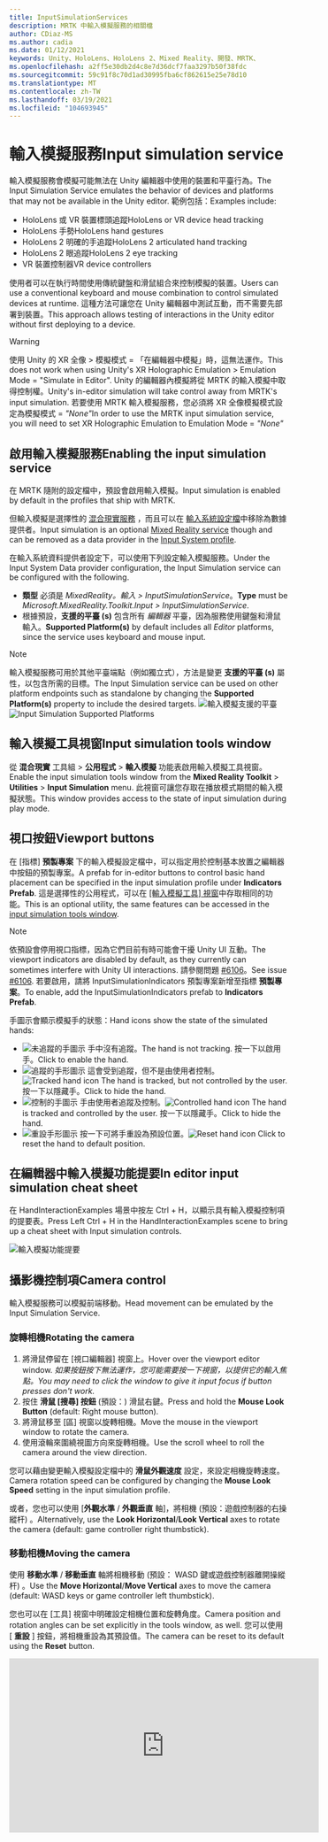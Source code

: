 ```yaml
---
title: InputSimulationServices
description: MRTK 中輸入模擬服務的相關檔
author: CDiaz-MS
ms.author: cadia
ms.date: 01/12/2021
keywords: Unity、HoloLens、HoloLens 2、Mixed Reality、開發、MRTK、
ms.openlocfilehash: a2ff5e30db2d4c8e7d36dcf7faa3297b50f38fdc
ms.sourcegitcommit: 59c91f8c70d1ad30995fba6cf862615e25e78d10
ms.translationtype: MT
ms.contentlocale: zh-TW
ms.lasthandoff: 03/19/2021
ms.locfileid: "104693945"
---
```

# <a name="input-simulation-service"></a><span data-ttu-id="24b5b-104">輸入模擬服務</span><span class="sxs-lookup"><span data-stu-id="24b5b-104">Input simulation service</span></span>

<span data-ttu-id="24b5b-105">輸入模擬服務會模擬可能無法在 Unity 編輯器中使用的裝置和平臺行為。</span><span class="sxs-lookup"><span data-stu-id="24b5b-105">The Input Simulation Service emulates the behavior of devices and platforms that may not be available in the Unity editor.</span></span> <span data-ttu-id="24b5b-106">範例包括：</span><span class="sxs-lookup"><span data-stu-id="24b5b-106">Examples include:</span></span>

* <span data-ttu-id="24b5b-107">HoloLens 或 VR 裝置標頭追蹤</span><span class="sxs-lookup"><span data-stu-id="24b5b-107">HoloLens or VR device head tracking</span></span>
* <span data-ttu-id="24b5b-108">HoloLens 手勢</span><span class="sxs-lookup"><span data-stu-id="24b5b-108">HoloLens hand gestures</span></span>
* <span data-ttu-id="24b5b-109">HoloLens 2 明確的手追蹤</span><span class="sxs-lookup"><span data-stu-id="24b5b-109">HoloLens 2 articulated hand tracking</span></span>
* <span data-ttu-id="24b5b-110">HoloLens 2 眼追蹤</span><span class="sxs-lookup"><span data-stu-id="24b5b-110">HoloLens 2 eye tracking</span></span>
* <span data-ttu-id="24b5b-111">VR 裝置控制器</span><span class="sxs-lookup"><span data-stu-id="24b5b-111">VR device controllers</span></span>

<span data-ttu-id="24b5b-112">使用者可以在執行時間使用傳統鍵盤和滑鼠組合來控制模擬的裝置。</span><span class="sxs-lookup"><span data-stu-id="24b5b-112">Users can use a conventional keyboard and mouse combination to control simulated devices at runtime.</span></span> <span data-ttu-id="24b5b-113">這種方法可讓您在 Unity 編輯器中測試互動，而不需要先部署到裝置。</span><span class="sxs-lookup"><span data-stu-id="24b5b-113">This approach allows testing of interactions in the Unity editor without first deploying to a device.</span></span>

> [!WARNING]
> <span data-ttu-id="24b5b-114">使用 Unity 的 XR 全像 > 模擬模式 = 「在編輯器中模擬」時，這無法運作。</span><span class="sxs-lookup"><span data-stu-id="24b5b-114">This does not work when using Unity's XR Holographic Emulation > Emulation Mode = "Simulate in Editor".</span></span> <span data-ttu-id="24b5b-115">Unity 的編輯器內模擬將從 MRTK 的輸入模擬中取得控制權。</span><span class="sxs-lookup"><span data-stu-id="24b5b-115">Unity's in-editor simulation will take control away from MRTK's input simulation.</span></span> <span data-ttu-id="24b5b-116">若要使用 MRTK 輸入模擬服務，您必須將 XR 全像模擬模式設定為模擬模式 = *"None"*</span><span class="sxs-lookup"><span data-stu-id="24b5b-116">In order to use the MRTK input simulation service, you will need to set XR Holographic Emulation to Emulation Mode = *"None"*</span></span>

## <a name="enabling-the-input-simulation-service"></a><span data-ttu-id="24b5b-117">啟用輸入模擬服務</span><span class="sxs-lookup"><span data-stu-id="24b5b-117">Enabling the input simulation service</span></span>

<span data-ttu-id="24b5b-118">在 MRTK 隨附的設定檔中，預設會啟用輸入模擬。</span><span class="sxs-lookup"><span data-stu-id="24b5b-118">Input simulation is enabled by default in the profiles that ship with MRTK.</span></span>

<span data-ttu-id="24b5b-119">但輸入模擬是選擇性的 [混合現實服務](../../architecture/MixedRealityServices.md) ，而且可以在 [輸入系統設定檔](../input/InputProviders.md)中移除為數據提供者。</span><span class="sxs-lookup"><span data-stu-id="24b5b-119">Input simulation is an optional [Mixed Reality service](../../architecture/MixedRealityServices.md) though and can be removed as a data provider in the [Input System profile](../input/InputProviders.md).</span></span>

<span data-ttu-id="24b5b-120">在輸入系統資料提供者設定下，可以使用下列設定輸入模擬服務。</span><span class="sxs-lookup"><span data-stu-id="24b5b-120">Under the Input System Data provider configuration, the Input Simulation service can be configured with the following.</span></span>

* <span data-ttu-id="24b5b-121">**類型** 必須是 *MixedReality。輸入 > InputSimulationService*。</span><span class="sxs-lookup"><span data-stu-id="24b5b-121">**Type** must be *Microsoft.MixedReality.Toolkit.Input > InputSimulationService*.</span></span>
* <span data-ttu-id="24b5b-122">根據預設，**支援的平臺 (s)** 包含所有 *編輯器* 平臺，因為服務使用鍵盤和滑鼠輸入。</span><span class="sxs-lookup"><span data-stu-id="24b5b-122">**Supported Platform(s)** by default includes all *Editor* platforms, since the service uses keyboard and mouse input.</span></span>

> [!NOTE]
> <span data-ttu-id="24b5b-123">輸入模擬服務可用於其他平臺端點（例如獨立式），方法是變更 **支援的平臺 (s)** 屬性，以包含所需的目標。</span><span class="sxs-lookup"><span data-stu-id="24b5b-123">The Input Simulation service can be used on other platform endpoints such as standalone by changing the **Supported Platform(s)** property to include the desired targets.</span></span>
> <span data-ttu-id="24b5b-124">![輸入模擬支援的平臺](../images/input-simulation/InputSimulationSupportedPlatforms.gif)</span><span class="sxs-lookup"><span data-stu-id="24b5b-124">![Input Simulation Supported Platforms](../images/input-simulation/InputSimulationSupportedPlatforms.gif)</span></span>

## <a name="input-simulation-tools-window"></a><span data-ttu-id="24b5b-125">輸入模擬工具視窗</span><span class="sxs-lookup"><span data-stu-id="24b5b-125">Input simulation tools window</span></span>

<span data-ttu-id="24b5b-126">從 **混合現實** 工具組  >  **公用程式**  >  **輸入模擬** 功能表啟用輸入模擬工具視窗。</span><span class="sxs-lookup"><span data-stu-id="24b5b-126">Enable the input simulation tools window from the  **Mixed Reality Toolkit** > **Utilities** > **Input Simulation** menu.</span></span> <span data-ttu-id="24b5b-127">此視窗可讓您存取在播放模式期間的輸入模擬狀態。</span><span class="sxs-lookup"><span data-stu-id="24b5b-127">This window provides access to the state of input simulation during play mode.</span></span>

## <a name="viewport-buttons"></a><span data-ttu-id="24b5b-128">視口按鈕</span><span class="sxs-lookup"><span data-stu-id="24b5b-128">Viewport buttons</span></span>

<span data-ttu-id="24b5b-129">在 [指標] **預製專案** 下的輸入模擬設定檔中，可以指定用於控制基本放置之編輯器中按鈕的預製專案。</span><span class="sxs-lookup"><span data-stu-id="24b5b-129">A prefab for in-editor buttons to control basic hand placement can be specified in the input simulation profile under **Indicators Prefab**.</span></span> <span data-ttu-id="24b5b-130">這是選擇性的公用程式，可以在 [ [輸入模擬工具] 視窗](#input-simulation-tools-window)中存取相同的功能。</span><span class="sxs-lookup"><span data-stu-id="24b5b-130">This is an optional utility, the same features can be accessed in the [input simulation tools window](#input-simulation-tools-window).</span></span>

> [!NOTE]
> <span data-ttu-id="24b5b-131">依預設會停用視口指標，因為它們目前有時可能會干擾 Unity UI 互動。</span><span class="sxs-lookup"><span data-stu-id="24b5b-131">The viewport indicators are disabled by default, as they currently can sometimes interfere with Unity UI interactions.</span></span> <span data-ttu-id="24b5b-132">請參閱問題 [#6106](https://github.com/microsoft/MixedRealityToolkit-Unity/issues/6106)。</span><span class="sxs-lookup"><span data-stu-id="24b5b-132">See issue [#6106](https://github.com/microsoft/MixedRealityToolkit-Unity/issues/6106).</span></span> <span data-ttu-id="24b5b-133">若要啟用，請將 InputSimulationIndicators 預製專案新增至指標 **預製專案**。</span><span class="sxs-lookup"><span data-stu-id="24b5b-133">To enable, add the InputSimulationIndicators prefab to **Indicators Prefab**.</span></span>

<span data-ttu-id="24b5b-134">手圖示會顯示模擬手的狀態：</span><span class="sxs-lookup"><span data-stu-id="24b5b-134">Hand icons show the state of the simulated hands:</span></span>

* ![未追蹤的手圖示](../images/input-simulation/MRTK_InputSimulation_HandIndicator_Untracked.png) <span data-ttu-id="24b5b-136">手中沒有追蹤。</span><span class="sxs-lookup"><span data-stu-id="24b5b-136">The hand is not tracking.</span></span> <span data-ttu-id="24b5b-137">按一下以啟用手。</span><span class="sxs-lookup"><span data-stu-id="24b5b-137">Click to enable the hand.</span></span>
* <span data-ttu-id="24b5b-138">![追蹤的手形圖示](../images/input-simulation/MRTK_InputSimulation_HandIndicator_Tracked.png "追蹤的手形圖示") 這會受到追蹤，但不是由使用者控制。</span><span class="sxs-lookup"><span data-stu-id="24b5b-138">![Tracked hand icon](../images/input-simulation/MRTK_InputSimulation_HandIndicator_Tracked.png "Tracked hand icon") The hand is tracked, but not controlled by the user.</span></span> <span data-ttu-id="24b5b-139">按一下以隱藏手。</span><span class="sxs-lookup"><span data-stu-id="24b5b-139">Click to hide the hand.</span></span>
* <span data-ttu-id="24b5b-140">![控制的手圖示](../images/input-simulation/MRTK_InputSimulation_HandIndicator_Controlled.png "控制的手圖示") 手由使用者追蹤及控制。</span><span class="sxs-lookup"><span data-stu-id="24b5b-140">![Controlled hand icon](../images/input-simulation/MRTK_InputSimulation_HandIndicator_Controlled.png "Controlled hand icon") The hand is tracked and controlled by the user.</span></span> <span data-ttu-id="24b5b-141">按一下以隱藏手。</span><span class="sxs-lookup"><span data-stu-id="24b5b-141">Click to hide the hand.</span></span>
* <span data-ttu-id="24b5b-142">![重設手形圖示](../images/input-simulation/MRTK_InputSimulation_HandIndicator_Reset.png "重設手形圖示") 按一下可將手重設為預設位置。</span><span class="sxs-lookup"><span data-stu-id="24b5b-142">![Reset hand icon](../images/input-simulation/MRTK_InputSimulation_HandIndicator_Reset.png "Reset hand icon") Click to reset the hand to default position.</span></span>

## <a name="in-editor-input-simulation-cheat-sheet"></a><span data-ttu-id="24b5b-143">在編輯器中輸入模擬功能提要</span><span class="sxs-lookup"><span data-stu-id="24b5b-143">In editor input simulation cheat sheet</span></span>

<span data-ttu-id="24b5b-144">在 HandInteractionExamples 場景中按左 Ctrl + H，以顯示具有輸入模擬控制項的提要表。</span><span class="sxs-lookup"><span data-stu-id="24b5b-144">Press Left Ctrl + H in the HandInteractionExamples scene to bring up a cheat sheet with Input simulation controls.</span></span>

![輸入模擬功能提要](https://user-images.githubusercontent.com/39840334/86066480-13637f00-ba27-11ea-8814-d222d548f684.gif)

## <a name="camera-control"></a><span data-ttu-id="24b5b-146">攝影機控制項</span><span class="sxs-lookup"><span data-stu-id="24b5b-146">Camera control</span></span>

<span data-ttu-id="24b5b-147">輸入模擬服務可以模擬前端移動。</span><span class="sxs-lookup"><span data-stu-id="24b5b-147">Head movement can be emulated by the Input Simulation Service.</span></span>

### <a name="rotating-the-camera"></a><span data-ttu-id="24b5b-148">旋轉相機</span><span class="sxs-lookup"><span data-stu-id="24b5b-148">Rotating the camera</span></span>

1. <span data-ttu-id="24b5b-149">將滑鼠停留在 [視口編輯器] 視窗上。</span><span class="sxs-lookup"><span data-stu-id="24b5b-149">Hover over the viewport editor window.</span></span>
    <span data-ttu-id="24b5b-150">*如果按鈕按下無法運作，您可能需要按一下視窗，以提供它的輸入焦點。*</span><span class="sxs-lookup"><span data-stu-id="24b5b-150">*You may need to click the window to give it input focus if button presses don't work.*</span></span>
1. <span data-ttu-id="24b5b-151">按住 **滑鼠 [搜尋] 按鈕** (預設：) 滑鼠右鍵。</span><span class="sxs-lookup"><span data-stu-id="24b5b-151">Press and hold the **Mouse Look Button** (default: Right mouse button).</span></span>
1. <span data-ttu-id="24b5b-152">將滑鼠移至 [區] 視窗以旋轉相機。</span><span class="sxs-lookup"><span data-stu-id="24b5b-152">Move the mouse in the viewport window to rotate the camera.</span></span>
1. <span data-ttu-id="24b5b-153">使用滾輪來圍繞視圖方向來旋轉相機。</span><span class="sxs-lookup"><span data-stu-id="24b5b-153">Use the scroll wheel to roll the camera around the view direction.</span></span>

<span data-ttu-id="24b5b-154">您可以藉由變更輸入模擬設定檔中的 **滑鼠外觀速度** 設定，來設定相機旋轉速度。</span><span class="sxs-lookup"><span data-stu-id="24b5b-154">Camera rotation speed can be configured by changing the **Mouse Look Speed** setting in the input simulation profile.</span></span>

<span data-ttu-id="24b5b-155">或者，您也可以使用 [**外觀水準** / **外觀垂直** 軸]，將相機 (預設：遊戲控制器的右操縱杆) 。</span><span class="sxs-lookup"><span data-stu-id="24b5b-155">Alternatively, use the **Look Horizontal**/**Look Vertical** axes to rotate the camera (default: game controller right thumbstick).</span></span>

### <a name="moving-the-camera"></a><span data-ttu-id="24b5b-156">移動相機</span><span class="sxs-lookup"><span data-stu-id="24b5b-156">Moving the camera</span></span>

<span data-ttu-id="24b5b-157">使用 **移動水準** / **移動垂直** 軸將相機移動 (預設： WASD 鍵或遊戲控制器離開操縱杆) 。</span><span class="sxs-lookup"><span data-stu-id="24b5b-157">Use the **Move Horizontal**/**Move Vertical** axes to move the camera (default: WASD keys or game controller left thumbstick).</span></span>

<span data-ttu-id="24b5b-158">您也可以在 [工具] 視窗中明確設定相機位置和旋轉角度。</span><span class="sxs-lookup"><span data-stu-id="24b5b-158">Camera position and rotation angles can be set explicitly in the tools window, as well.</span></span> <span data-ttu-id="24b5b-159">您可以使用 [ **重設** ] 按鈕，將相機重設為其預設值。</span><span class="sxs-lookup"><span data-stu-id="24b5b-159">The camera can be reset to its default using the **Reset** button.</span></span>

<iframe width="560" height="315" src="https://www.youtube.com/embed/Z7L4I1ET7GU" class="center" frameborder="0" allow="accelerometer; encrypted-media; gyroscope; picture-in-picture" allowfullscreen />

## <a name="controller-simulation"></a><span data-ttu-id="24b5b-160">控制器模擬</span><span class="sxs-lookup"><span data-stu-id="24b5b-160">Controller simulation</span></span>

<span data-ttu-id="24b5b-161">輸入模擬支援模擬控制器裝置 (亦即移動控制器和手) 。</span><span class="sxs-lookup"><span data-stu-id="24b5b-161">The input simulation supports emulated controller devices (i.e. motion controllers and hands).</span></span> <span data-ttu-id="24b5b-162">這些虛擬控制器可以與任何支援一般控制器的物件互動，例如按鈕或 grabbable 物件。</span><span class="sxs-lookup"><span data-stu-id="24b5b-162">These virtual controllers can interact with any object that supports regular controllers, such as buttons or grabbable objects.</span></span>

### <a name="controller-simulation-mode"></a><span data-ttu-id="24b5b-163">控制器模擬模式</span><span class="sxs-lookup"><span data-stu-id="24b5b-163">Controller simulation mode</span></span>

<span data-ttu-id="24b5b-164">在 [ [輸入模擬工具] 視窗](#input-simulation-tools-window) 中， **預設控制器模擬模式** 設定會在三個不同的輸入模型之間切換。</span><span class="sxs-lookup"><span data-stu-id="24b5b-164">In the [input simulation tools window](#input-simulation-tools-window) the **Default Controller Simulation Mode** setting switches between three distinct input models.</span></span> <span data-ttu-id="24b5b-165">您也可以在輸入模擬設定檔中設定此預設模式。</span><span class="sxs-lookup"><span data-stu-id="24b5b-165">This default mode can also be set in the input simulation profile.</span></span>

* <span data-ttu-id="24b5b-166">明確表達的 *手：模擬* 具有聯合位置資料的全向裝置。</span><span class="sxs-lookup"><span data-stu-id="24b5b-166">*Articulated Hands*: Simulates a fully articulated hand device with joint position data.</span></span>

   <span data-ttu-id="24b5b-167">模擬 HoloLens 2 互動模型。</span><span class="sxs-lookup"><span data-stu-id="24b5b-167">Emulates HoloLens 2 interaction model.</span></span>

   <span data-ttu-id="24b5b-168">以確切定位或使用觸控為依據的互動，可在此模式中模擬。</span><span class="sxs-lookup"><span data-stu-id="24b5b-168">Interactions that are based on the precise positioning of the hand or use touching can be simulated in this mode.</span></span>

* <span data-ttu-id="24b5b-169">*手手勢*：利用點擊和基本手勢模擬簡化的模型。</span><span class="sxs-lookup"><span data-stu-id="24b5b-169">*Hand Gestures*: Simulates a simplified hand model with air tap and basic gestures.</span></span>

   <span data-ttu-id="24b5b-170">模擬 [HoloLens 互動模型](https://docs.microsoft.com/windows/mixed-reality/gestures)。</span><span class="sxs-lookup"><span data-stu-id="24b5b-170">Emulates [HoloLens interaction model](https://docs.microsoft.com/windows/mixed-reality/gestures).</span></span>

   <span data-ttu-id="24b5b-171">焦點是使用注視指標來控制。</span><span class="sxs-lookup"><span data-stu-id="24b5b-171">Focus is controlled using the Gaze pointer.</span></span> <span data-ttu-id="24b5b-172">「 *攻* 點」手勢用來與按鈕互動。</span><span class="sxs-lookup"><span data-stu-id="24b5b-172">The *Air Tap* gesture is used to interact with buttons.</span></span>

* <span data-ttu-id="24b5b-173">*移動控制器*：模擬與 VR 耳機搭配使用的動作控制器，其運作方式類似于與明確表達的互動。</span><span class="sxs-lookup"><span data-stu-id="24b5b-173">*Motion Controller*: Simulates a motion controller used with VR headsets that works similarly to far interactions with Articulated Hands.</span></span>

   <span data-ttu-id="24b5b-174">使用控制器互動模型來模擬 VR 耳機。</span><span class="sxs-lookup"><span data-stu-id="24b5b-174">Emulates VR headset with controllers interaction model.</span></span>

   <span data-ttu-id="24b5b-175">觸發程式、抓取和功能表鍵是透過鍵盤和滑鼠輸入模擬。</span><span class="sxs-lookup"><span data-stu-id="24b5b-175">The trigger, grab and menu keys are simulated via keyboard and mouse input.</span></span>

### <a name="simulating-controller-movement"></a><span data-ttu-id="24b5b-176">模擬控制器移動</span><span class="sxs-lookup"><span data-stu-id="24b5b-176">Simulating controller movement</span></span>

<span data-ttu-id="24b5b-177">按住 **左/靠右控制器操作金鑰** (預設：左方控制器的 *左移位* 和右邊控制器的 *空間*) ，以取得任一控制器的控制權。</span><span class="sxs-lookup"><span data-stu-id="24b5b-177">Press and hold the **Left/Right Controller Manipulation Key** (default: *Left Shift* for left controller and *Space* for right controller) to gain control of either controller.</span></span> <span data-ttu-id="24b5b-178">當按下操作按鍵時，控制器將會出現在 [功能區] 中。</span><span class="sxs-lookup"><span data-stu-id="24b5b-178">While the manipulation key is pressed, the controller will appear in the viewport.</span></span> <span data-ttu-id="24b5b-179">一旦釋放操作金鑰之後，控制器會在短暫的 **控制器隱藏 Timeout** 之後消失。</span><span class="sxs-lookup"><span data-stu-id="24b5b-179">Once the manipulation key is released, the controllers will disappear after a short **Controller Hide Timeout**.</span></span>

<span data-ttu-id="24b5b-180">您可以透過 [ [輸入模擬工具] 視窗](#input-simulation-tools-window) 中的相機來切換和凍結控制器，或按下 **切換左/向右控制器鍵** (預設值： *T* 代表左邊， *Y* 表示右邊的) 。</span><span class="sxs-lookup"><span data-stu-id="24b5b-180">Controllers can be toggled on and frozen relative to the camera in the [input simulation tools window](#input-simulation-tools-window) or by pressing the **Toggle Left/Right Controller Key** (default: *T* for left and *Y* for right).</span></span> <span data-ttu-id="24b5b-181">再按一次切換鍵，再次隱藏控制器。</span><span class="sxs-lookup"><span data-stu-id="24b5b-181">Press the toggle key again to hide the controllers again.</span></span> <span data-ttu-id="24b5b-182">若要操控控制器，必須保留 **左/右控制器操作金鑰** 。</span><span class="sxs-lookup"><span data-stu-id="24b5b-182">To manipulate the controllers, the **Left/Right Controller Manipulation Key** needs to be held.</span></span> <span data-ttu-id="24b5b-183">按兩下 **Left/Right 控制器操作金鑰** 也可以開啟/關閉控制器。</span><span class="sxs-lookup"><span data-stu-id="24b5b-183">Double tapping the **Left/Right Controller Manipulation Key** can also toggle the controllers on/off.</span></span>

<span data-ttu-id="24b5b-184">滑鼠移動會將控制器移至 [視圖] 平面。</span><span class="sxs-lookup"><span data-stu-id="24b5b-184">Mouse movement will move the controller in the view plane.</span></span> <span data-ttu-id="24b5b-185">您可以使用 **滑鼠滾輪**，更進一步或更接近相機來移動控制器。</span><span class="sxs-lookup"><span data-stu-id="24b5b-185">Controllers can be moved further or closer to the camera using the **mouse wheel**.</span></span>

<span data-ttu-id="24b5b-186">若要使用滑鼠旋轉控制器，請將 **左/右控制器操作金鑰** (*左移* 或 *空格*) *，然後* 將 **控制器旋轉按鈕** (預設： *左方 Ctrl* 按鈕) ，然後移動滑鼠以旋轉控制器。</span><span class="sxs-lookup"><span data-stu-id="24b5b-186">To rotate controllers using the mouse, hold both the **Left/Right Controller Manipulation Key** (*Left Shift* or *Space*) *and* the **Controller Rotate Button** (default: *Left Ctrl* button) and then move the mouse to rotate the controller.</span></span> <span data-ttu-id="24b5b-187">您可以藉由變更輸入模擬設定檔中的 **滑鼠控制器旋轉速度** 設定，來設定控制器旋轉速度。</span><span class="sxs-lookup"><span data-stu-id="24b5b-187">Controller rotation speed can be configured by changing the **Mouse Controller Rotation Speed** setting in the input simulation profile.</span></span>

<span data-ttu-id="24b5b-188">所有放置也都可以在 [ [輸入模擬工具] 視窗](#input-simulation-tools-window)中變更，包括重設為預設值。</span><span class="sxs-lookup"><span data-stu-id="24b5b-188">All hand placement can also changed in the [input simulation tools window](#input-simulation-tools-window), including resetting hands to default.</span></span>

### <a name="additional-profile-settings"></a><span data-ttu-id="24b5b-189">其他設定檔設定</span><span class="sxs-lookup"><span data-stu-id="24b5b-189">Additional profile settings</span></span>

* <span data-ttu-id="24b5b-190">**控制器深度乘數** 控制滑鼠滾輪深度移動的敏感度。</span><span class="sxs-lookup"><span data-stu-id="24b5b-190">**Controller Depth Multiplier** controls the sensitivity of the mouse scroll wheel depth movement.</span></span> <span data-ttu-id="24b5b-191">較大的數位會加速控制器縮放。</span><span class="sxs-lookup"><span data-stu-id="24b5b-191">A larger number will speed up controller zoom.</span></span>
* <span data-ttu-id="24b5b-192">**預設控制器距離** 是來自相機的控制器初始距離。</span><span class="sxs-lookup"><span data-stu-id="24b5b-192">**Default Controller Distance** is the initial distance of controllers from the camera.</span></span> <span data-ttu-id="24b5b-193">按一下 [ **重設** ] 按鈕控制器也會將控制器放在這個距離。</span><span class="sxs-lookup"><span data-stu-id="24b5b-193">Clicking the **Reset** button controllers will also place controllers at this distance.</span></span>
* <span data-ttu-id="24b5b-194">**控制器抖動量** 會將隨機動作新增至控制器。</span><span class="sxs-lookup"><span data-stu-id="24b5b-194">**Controller Jitter Amount** adds random motion to controllers.</span></span> <span data-ttu-id="24b5b-195">這項功能可用來模擬裝置上不正確的控制器追蹤，並確保互動適用于雜訊的輸入。</span><span class="sxs-lookup"><span data-stu-id="24b5b-195">This feature can be used to simulate inaccurate controller tracking on the device, and ensure that interactions work well with noisy input.</span></span>

<iframe width="560" height="315" src="https://www.youtube.com/embed/uRYfwuqsjBQ" class="center" frameborder="0" allow="accelerometer; encrypted-media; gyroscope; picture-in-picture" allowfullscreen />

### <a name="hand-gestures"></a><span data-ttu-id="24b5b-196">手勢</span><span class="sxs-lookup"><span data-stu-id="24b5b-196">Hand gestures</span></span>

<span data-ttu-id="24b5b-197">捏合、抓取、刺探等手勢也可以模擬。</span><span class="sxs-lookup"><span data-stu-id="24b5b-197">Hand gestures such as pinching, grabbing, poking, etc. can also be simulated.</span></span>

1. <span data-ttu-id="24b5b-198">使用 **left/Right 控制器操作金鑰** (*左移* 或 *空格*) 來啟用手形控制</span><span class="sxs-lookup"><span data-stu-id="24b5b-198">Enable hand control using the **Left/Right Controller Manipulation Key** (*Left Shift* or *Space*)</span></span>

2. <span data-ttu-id="24b5b-199">在操作時，按住滑鼠按鍵以執行手勢手勢。</span><span class="sxs-lookup"><span data-stu-id="24b5b-199">While manipulating, press and hold a mouse button to perform a hand gesture.</span></span>

<span data-ttu-id="24b5b-200">您可以對應每個滑鼠按鍵，使用 *左/中/右滑鼠右鍵手勢* 設定，將手圖形轉換成不同的手勢。</span><span class="sxs-lookup"><span data-stu-id="24b5b-200">Each of the mouse buttons can be mapped to transform the hand shape into a different gesture using the *Left/Middle/Right Mouse Hand Gesture* settings.</span></span> <span data-ttu-id="24b5b-201">當未按下任何按鈕時， *預設手勢* 是手的形狀。</span><span class="sxs-lookup"><span data-stu-id="24b5b-201">The *Default Hand Gesture* is the shape of the hand when no button is pressed.</span></span>

> [!NOTE]
> <span data-ttu-id="24b5b-202">縮小 *手勢是* 唯一執行「選取」動作的手勢。</span><span class="sxs-lookup"><span data-stu-id="24b5b-202">The *Pinch* gesture is the only gesture that performs the "Select" action at this point.</span></span>

### <a name="one-hand-manipulation"></a><span data-ttu-id="24b5b-203">單次操作</span><span class="sxs-lookup"><span data-stu-id="24b5b-203">One-hand manipulation</span></span>

1. <span data-ttu-id="24b5b-204">按住 **left/Right 控制器操作金鑰** (*左移* 或 *空格*) </span><span class="sxs-lookup"><span data-stu-id="24b5b-204">Press and hold **Left/Right Controller Manipulation Key** (*Left Shift* or *Space*)</span></span>
2. <span data-ttu-id="24b5b-205">物件上的點</span><span class="sxs-lookup"><span data-stu-id="24b5b-205">Point at object</span></span>
3. <span data-ttu-id="24b5b-206">按住滑鼠按鍵以縮小</span><span class="sxs-lookup"><span data-stu-id="24b5b-206">Hold mouse button to pinch</span></span>
4. <span data-ttu-id="24b5b-207">使用您的滑鼠移動物件</span><span class="sxs-lookup"><span data-stu-id="24b5b-207">Use your mouse to move the object</span></span>
5. <span data-ttu-id="24b5b-208">放開滑鼠按鍵以停止互動</span><span class="sxs-lookup"><span data-stu-id="24b5b-208">Release the mouse button to stop interaction</span></span>

<iframe width="560" height="315" src="https://www.youtube.com/embed/rM0xaHam6wM" class="center" frameborder="0" allow="accelerometer; encrypted-media; gyroscope; picture-in-picture" allowfullscreen />

### <a name="two-hand-manipulation"></a><span data-ttu-id="24b5b-209">雙手勢操作</span><span class="sxs-lookup"><span data-stu-id="24b5b-209">Two-hand manipulation</span></span>

<span data-ttu-id="24b5b-210">若要同時以兩種方式操作物件，建議使用持續性手動模式。</span><span class="sxs-lookup"><span data-stu-id="24b5b-210">For manipulating objects with two hands at the same time, the persistent hand mode is recommended.</span></span>

1. <span data-ttu-id="24b5b-211">按下切換鍵 (*T/Y*) 來切換。</span><span class="sxs-lookup"><span data-stu-id="24b5b-211">Toggle on both hands by pressing the toggle keys (*T/Y*).</span></span>
1. <span data-ttu-id="24b5b-212">一次處理一個手勢：</span><span class="sxs-lookup"><span data-stu-id="24b5b-212">Manipulate one hand at a time:</span></span>
    1. <span data-ttu-id="24b5b-213">按住 **空格鍵** 以控制右手邊</span><span class="sxs-lookup"><span data-stu-id="24b5b-213">Hold **Space** to control the right hand</span></span>
    1. <span data-ttu-id="24b5b-214">將手移至您要抓取物件的位置</span><span class="sxs-lookup"><span data-stu-id="24b5b-214">Move the hand to where you want to grab the object</span></span>
    1. <span data-ttu-id="24b5b-215">按下 **滑鼠左鍵** 可啟動 *縮小手勢。*</span><span class="sxs-lookup"><span data-stu-id="24b5b-215">Press the **left mouse button** to activate the *Pinch* gesture.</span></span>
    1. <span data-ttu-id="24b5b-216">釋放 **空間** 可停止控制右手邊。</span><span class="sxs-lookup"><span data-stu-id="24b5b-216">Release **Space** to stop controlling the right hand.</span></span> <span data-ttu-id="24b5b-217">手將會凍結並 *鎖定到縮小手勢，* 因為它已不再被操作。</span><span class="sxs-lookup"><span data-stu-id="24b5b-217">The hand will be frozen in place and be locked into the *Pinch* gesture since it is no longer being manipulated.</span></span>
1. <span data-ttu-id="24b5b-218">以另一種方式重複此程式，在第二個位置抓取相同的物件。</span><span class="sxs-lookup"><span data-stu-id="24b5b-218">Repeat the process with the other hand, grabbing the same object in a second spot.</span></span>
1. <span data-ttu-id="24b5b-219">現在這兩個手都會抓取相同的物件，您可以將其中一個物件移至兩個執行中的操作。</span><span class="sxs-lookup"><span data-stu-id="24b5b-219">Now that both hands are grabbing the same object, you can move either of them to perform two-handed manipulation.</span></span>

<iframe width="560" height="315" src="https://www.youtube.com/embed/Qol5OFNfN14" class="center" frameborder="0" allow="accelerometer; encrypted-media; gyroscope; picture-in-picture" allowfullscreen />

### <a name="ggv-gaze-gesture-and-voice-interaction"></a><span data-ttu-id="24b5b-220">GGV (注視、手勢和語音) 互動</span><span class="sxs-lookup"><span data-stu-id="24b5b-220">GGV (Gaze, Gesture, and Voice) interaction</span></span>

<span data-ttu-id="24b5b-221">根據預設，GGV 互動會在編輯器中啟用，但場景中不會有明確的手。</span><span class="sxs-lookup"><span data-stu-id="24b5b-221">By default, GGV interaction is enabled in-editor while there are no articulated hands present in the scene.</span></span>

1. <span data-ttu-id="24b5b-222">旋轉相機以指向互動物件上的注視游標 (滑鼠右鍵) </span><span class="sxs-lookup"><span data-stu-id="24b5b-222">Rotate the camera to point the gaze cursor at the interactable object (right mouse button)</span></span>
1. <span data-ttu-id="24b5b-223">按一下並按住 **滑鼠** 左鍵以進行互動</span><span class="sxs-lookup"><span data-stu-id="24b5b-223">Click and hold **left mouse button** to interact</span></span>
1. <span data-ttu-id="24b5b-224">再次旋轉相機以操作物件</span><span class="sxs-lookup"><span data-stu-id="24b5b-224">Rotate the camera again to manipulate the object</span></span>

<span data-ttu-id="24b5b-225">您可以切換輸入模擬設定檔內的 [ *已啟用手動可用輸入* ] 選項來關閉此功能。</span><span class="sxs-lookup"><span data-stu-id="24b5b-225">You can turn this off by toggling the *Is Hand Free Input Enabled* option inside the Input Simulation Profile.</span></span>

<span data-ttu-id="24b5b-226">此外，您可以使用模擬的手 GGV 互動</span><span class="sxs-lookup"><span data-stu-id="24b5b-226">In addition, you can use simulated hands for GGV interaction</span></span>

1. <span data-ttu-id="24b5b-227">藉由將 **手動模擬模式** 切換至 [輸入模擬設定檔](#enabling-the-input-simulation-service)中的 *手勢* 來啟用 GGV 模擬</span><span class="sxs-lookup"><span data-stu-id="24b5b-227">Enable GGV simulation by switching **Hand Simulation Mode** to *Gestures* in the [Input Simulation Profile](#enabling-the-input-simulation-service)</span></span>
1. <span data-ttu-id="24b5b-228">旋轉相機以指向互動物件上的注視游標 (滑鼠右鍵) </span><span class="sxs-lookup"><span data-stu-id="24b5b-228">Rotate the camera to point the gaze cursor at the interactable object (right mouse button)</span></span>
1. <span data-ttu-id="24b5b-229">按住 **空格鍵** 以控制右手邊</span><span class="sxs-lookup"><span data-stu-id="24b5b-229">Hold **Space** to control the right hand</span></span>
1. <span data-ttu-id="24b5b-230">按一下並按住 **滑鼠** 左鍵以進行互動</span><span class="sxs-lookup"><span data-stu-id="24b5b-230">Click and hold **left mouse button** to interact</span></span>
1. <span data-ttu-id="24b5b-231">使用您的滑鼠移動物件</span><span class="sxs-lookup"><span data-stu-id="24b5b-231">Use your mouse to move the object</span></span>
1. <span data-ttu-id="24b5b-232">放開滑鼠按鍵以停止互動</span><span class="sxs-lookup"><span data-stu-id="24b5b-232">Release the mouse button to stop interaction</span></span>

<iframe width="560" height="315" src="https://www.youtube.com/embed/6841rRMdqWw" class="center" frameborder="0" allow="accelerometer; encrypted-media; gyroscope; picture-in-picture" allowfullscreen />

### <a name="motion-controller-interaction"></a><span data-ttu-id="24b5b-233">移動控制器互動</span><span class="sxs-lookup"><span data-stu-id="24b5b-233">Motion controller interaction</span></span>

<span data-ttu-id="24b5b-234">模擬的動作控制器可透過與明確表達的相同方式來操作。</span><span class="sxs-lookup"><span data-stu-id="24b5b-234">The simulated motion controllers can be manipulated the same way articulated hands are.</span></span> <span data-ttu-id="24b5b-235">在觸發程式、抓取和功能表鍵分別對應至 *滑鼠左鍵*、 *G* 和 *M* 鍵的情況下，互動模型與明確的手互動很類似。</span><span class="sxs-lookup"><span data-stu-id="24b5b-235">The interaction model is similar to far interaction of articulated hand while the trigger, grab and menu keys are mapped to *left mouse button*, *G* and *M* key respectively.</span></span>

### <a name="eye-tracking"></a><span data-ttu-id="24b5b-236">眼球追蹤</span><span class="sxs-lookup"><span data-stu-id="24b5b-236">Eye tracking</span></span>

<span data-ttu-id="24b5b-237">您可以藉由檢查 [輸入模擬設定檔](#enabling-the-input-simulation-service)中的 [**模擬眼睛位置**] 選項來啟用 [眼睛追蹤模擬](../eye-tracking/EyeTracking_BasicSetup.md#simulating-eye-tracking-in-the-unity-editor)。</span><span class="sxs-lookup"><span data-stu-id="24b5b-237">[Eye tracking simulation](../eye-tracking/EyeTracking_BasicSetup.md#simulating-eye-tracking-in-the-unity-editor) can be enabled by checking the **Simulate Eye Position** option in the [Input Simulation Profile](#enabling-the-input-simulation-service).</span></span> <span data-ttu-id="24b5b-238">這不應該與 GGV 或移動控制器樣式互動一起使用 (因此，請確定 **預設控制器模擬模式** 已設定為 [ *已) ]* 。</span><span class="sxs-lookup"><span data-stu-id="24b5b-238">This should not be used with GGV or motion controller style interactions (so ensure that **Default Controller Simulation Mode** is set to *Articulated Hand*).</span></span>

## <a name="see-also"></a><span data-ttu-id="24b5b-239">另請參閱</span><span class="sxs-lookup"><span data-stu-id="24b5b-239">See also</span></span>

* <span data-ttu-id="24b5b-240">[輸入系統設定檔](../input/InputProviders.md)。</span><span class="sxs-lookup"><span data-stu-id="24b5b-240">[Input System profile](../input/InputProviders.md).</span></span>

